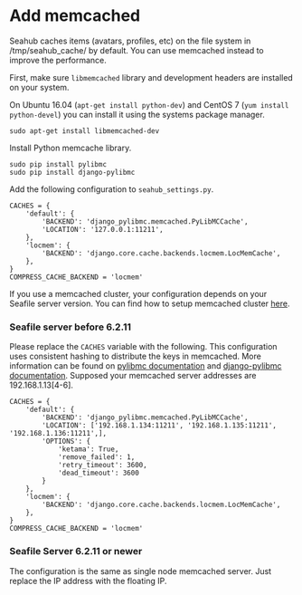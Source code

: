 # Add memcached

Seahub caches items (avatars, profiles, etc) on the file system in /tmp/seahub_cache/ by default. You can use memcached instead to improve the performance.

First, make sure `libmemcached` library and development headers are installed on your system.

On Ubuntu 16.04 (`apt-get install python-dev`) and CentOS 7 (`yum install python-devel`) you can install it using the systems package manager.

```
sudo apt-get install libmemcached-dev
```

Install Python memcache library.

```
sudo pip install pylibmc
sudo pip install django-pylibmc
```

Add the following configuration to `seahub_settings.py`.

```
CACHES = {
    'default': {
        'BACKEND': 'django_pylibmc.memcached.PyLibMCCache',
        'LOCATION': '127.0.0.1:11211',
    },
    'locmem': {
        'BACKEND': 'django.core.cache.backends.locmem.LocMemCache',
    },
}
COMPRESS_CACHE_BACKEND = 'locmem'

```

If you use a memcached cluster, your configuration depends on your Seafile server version. You can find how to setup memcached cluster [here](../deploy_pro/memcached_mariadb_cluster.md).

### Seafile server before 6.2.11

Please replace the `CACHES` variable with the following. This configuration uses consistent hashing to distribute the keys in memcached. More information can be found on [pylibmc documentation](http://sendapatch.se/projects/pylibmc/behaviors.html) and [django-pylibmc documentation](https://github.com/django-pylibmc/django-pylibmc). Supposed your memcached server addresses are 192.168.1.13[4-6].

```
CACHES = {
    'default': {
        'BACKEND': 'django_pylibmc.memcached.PyLibMCCache',
        'LOCATION': ['192.168.1.134:11211', '192.168.1.135:11211', '192.168.1.136:11211',],
        'OPTIONS': {
            'ketama': True,
            'remove_failed': 1,
            'retry_timeout': 3600,
            'dead_timeout': 3600
        }
    },
    'locmem': {
        'BACKEND': 'django.core.cache.backends.locmem.LocMemCache',
    },
}
COMPRESS_CACHE_BACKEND = 'locmem'
```

### Seafile Server 6.2.11 or newer

The configuration is the same as single node memcached server. Just replace the IP address with the floating IP.
